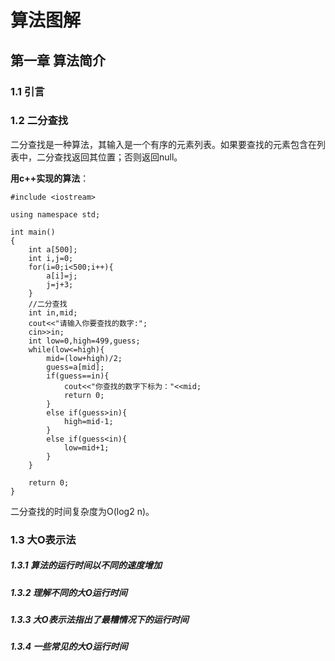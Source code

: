 # 算法图解

## 第一章 算法简介
### 1.1 引言
### 1.2 二分查找
二分查找是一种算法，其输入是一个有序的元素列表。如果要查找的元素包含在列表中，二分查找返回其位置；否则返回null。  

**用c++实现的算法**：
```
#include <iostream>

using namespace std;

int main()
{
    int a[500];
    int i,j=0;
    for(i=0;i<500;i++){
        a[i]=j;
        j=j+3;
    }
    //二分查找
    int in,mid;
    cout<<"请输入你要查找的数字:";
    cin>>in;
    int low=0,high=499,guess;
    while(low<=high){
        mid=(low+high)/2;
        guess=a[mid];
        if(guess==in){
            cout<<"你查找的数字下标为："<<mid;
            return 0;
        }
        else if(guess>in){
            high=mid-1;
        }
        else if(guess<in){
            low=mid+1;
        }
    }

    return 0;
}
```

二分查找的时间复杂度为O(log2 n)。
### 1.3 大O表示法
##### 1.3.1 算法的运行时间以不同的速度增加
##### 1.3.2 理解不同的大O运行时间
##### 1.3.3 大O表示法指出了最糟情况下的运行时间
##### 1.3.4 一些常见的大O运行时间
